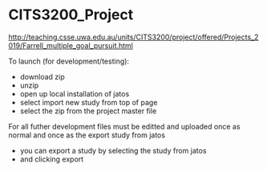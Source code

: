 # CITS3200_Project
http://teaching.csse.uwa.edu.au/units/CITS3200/project/offered/Projects_2019/Farrell_multiple_goal_pursuit.html

To launch (for development/testing):
- download zip
- unzip
- open up local installation of jatos
- select import new study from top of page
- select the zip from the project master file

For all futher development files must be editted and uploaded once as normal and once as the export study from jatos
- you can export a study by selecting the study from jatos
- and clicking export
